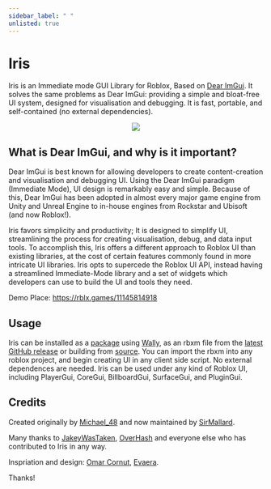 ```yaml
---
sidebar_label: " "
unlisted: true
---
```


# Iris
<!--moonwave-hide-before-this-line-->

Iris is an Immediate mode GUI Library for Roblox, Based on [Dear ImGui](https://github.com/ocornut/imgui). It solves the same problems as Dear ImGui: providing a simple and bloat-free UI system, designed for visualisation and debugging. It is fast, portable, and self-contained (no external dependencies).

<div align="center">
    <img src="assets/docs/demoWindow.png"/>
</div>

## What is Dear ImGui, and why is it important?
Dear ImGui is best known for allowing developers to create content-creation and visualisation and debugging UI. Using the Dear ImGui paradigm (Immediate Mode), UI design is remarkably easy and simple. Because of this, Dear ImGui has been adopted in almost every major game engine from Unity and Unreal Engine to in-house engines from Rockstar and Ubisoft (and now Roblox!).

Iris favors simplicity and productivity; It is designed to simplify UI, streamlining the process for creating visualisation, debug, and data input tools. To accomplish this, Iris offers a different approach to Roblox UI than existing libraries, at the cost of certain features commonly found in more intricate UI libraries. Iris opts to supercede the Roblox UI API, instead having a streamlined Immediate-Mode library and a set of widgets which developers can use to build the UI and tools they need.

Demo Place: https://rblx.games/11145814918

## Usage

Iris can be installed as a [package](https://wally.run/package/sirmallard/iris) using [Wally](https://wally.run/), as an rbxm file from the [latest GitHub release](https://github.com/SirMallard/Iris/releases/latest) or building from [source](https://github.com/SirMallard/Iris/archive/refs/heads/main.zip). You can import the rbxm into any roblox project, and begin creating UI in any client side script. No external dependences are needed. Iris can be used under any kind of Roblox UI, including PlayerGui, CoreGui, BillboardGui, SurfaceGui, and PluginGui.

## Credits

Created originally by [Michael_48](https://github.com/Michael-48) and now maintained by [SirMallard](https://github.com/SirMallard).

Many thanks to [JakeyWasTaken](https://github.com/JakeyWasTaken), [OverHash](https://github.com/OverHash) and everyone else who has contributed to Iris in any way.

Inspriation and design: [Omar Cornut](https://www.miracleworld.net/), [Evaera](https://github.com/evaera).

Thanks!

